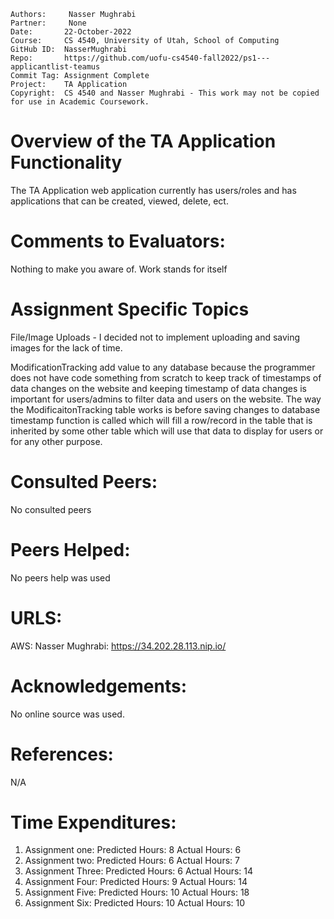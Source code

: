 ```
Authors:     Nasser Mughrabi
Partner:     None
Date:       22-October-2022
Course:     CS 4540, University of Utah, School of Computing
GitHub ID:  NasserMughrabi
Repo:       https://github.com/uofu-cs4540-fall2022/ps1---applicantlist-teamus
Commit Tag: Assignment Complete
Project:    TA Application
Copyright:  CS 4540 and Nasser Mughrabi - This work may not be copied for use in Academic Coursework.
```
# Overview of the TA Application Functionality 

The TA Application web application currently has users/roles and has applications 
that can be created, viewed, delete, ect.

# Comments to Evaluators:

Nothing to make you aware of. Work stands for itself

# Assignment Specific Topics

File/Image Uploads - I decided not to implement uploading and saving images for the lack of time.


ModificationTracking add value to any database because the programmer does not have code something from scratch to
keep track of timestamps of data changes on the website and keeping timestamp of data changes is important 
for users/admins to filter data and users on the website. The way the ModificaitonTracking table works is before saving 
changes to database timestamp function is called which will fill a row/record in the table that is inherited by some 
other table which will use that data to display for users or for any other purpose.

# Consulted Peers:

No consulted peers

# Peers Helped:

No peers help was used

# URLS:
AWS:
Nasser Mughrabi: https://34.202.28.113.nip.io/

# Acknowledgements:

No online source was used.

# References:

N/A

# Time Expenditures:

1. Assignment one: Predicted Hours: 8 Actual Hours: 6
2. Assignment two: Predicted Hours: 6 Actual Hours: 7
3. Assignment Three: Predicted Hours: 6 Actual Hours: 14
4. Assignment Four: Predicted Hours: 9 Actual Hours: 14
5. Assignment Five: Predicted Hours: 10 Actual Hours: 18
6. Assignment Six: Predicted Hours: 10 Actual Hours: 10
